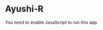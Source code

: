 # Ayushi-R

<!doctype html><html lang="en"><head><meta charset="utf-8"/><link rel="icon" href="/favicon.png"/><meta name="viewport" content="width=device-width,initial-scale=1"/><meta name="theme-color" content="#000000"/><meta name="description" content="Ready-to-use Tailwind CSS blocks"/><link rel="stylesheet" href="https://cdnjs.cloudflare.com/ajax/libs/tailwindcss/2.0.2/tailwind.min.css"><link rel="manifest" href="/manifest.json"/><title>Tailblocks — Ready-to-use Tailwind CSS blocks</title><script async src="https://www.googletagmanager.com/gtag/js?id=UA-166647834-1"></script><script>function gtag(){dataLayer.push(arguments)}window.dataLayer=window.dataLayer||[],gtag("js",new Date),gtag("config","UA-166647834-1")</script><script async src="https://pagead2.googlesyndication.com/pagead/js/adsbygoogle.js"></script><link href="/static/css/main.236661b7.chunk.css" rel="stylesheet"></head><body><noscript>You need to enable JavaScript to run this app.</noscript><div id="root"></div><script>!function(e){function t(t){for(var n,l,i=t[0],a=t[1],f=t[2],p=0,s=[];p<i.length;p++)l=i[p],Object.prototype.hasOwnProperty.call(o,l)&&o[l]&&s.push(o[l][0]),o[l]=0;for(n in a)Object.prototype.hasOwnProperty.call(a,n)&&(e[n]=a[n]);for(c&&c(t);s.length;)s.shift()();return u.push.apply(u,f||[]),r()}function r(){for(var e,t=0;t<u.length;t++){for(var r=u[t],n=!0,i=1;i<r.length;i++){var a=r[i];0!==o[a]&&(n=!1)}n&&(u.splice(t--,1),e=l(l.s=r[0]))}return e}var n={},o={1:0},u=[];function l(t){if(n[t])return n[t].exports;var r=n[t]={i:t,l:!1,exports:{}};return e[t].call(r.exports,r,r.exports,l),r.l=!0,r.exports}l.m=e,l.c=n,l.d=function(e,t,r){l.o(e,t)||Object.defineProperty(e,t,{enumerable:!0,get:r})},l.r=function(e){"undefined"!=typeof Symbol&&Symbol.toStringTag&&Object.defineProperty(e,Symbol.toStringTag,{value:"Module"}),Object.defineProperty(e,"__esModule",{value:!0})},l.t=function(e,t){if(1&t&&(e=l(e)),8&t)return e;if(4&t&&"object"==typeof e&&e&&e.__esModule)return e;var r=Object.create(null);if(l.r(r),Object.defineProperty(r,"default",{enumerable:!0,value:e}),2&t&&"string"!=typeof e)for(var n in e)l.d(r,n,function(t){return e[t]}.bind(null,n));return r},l.n=function(e){var t=e&&e.__esModule?function(){return e.default}:function(){return e};return l.d(t,"a",t),t},l.o=function(e,t){return Object.prototype.hasOwnProperty.call(e,t)},l.p="/";var i=this.webpackJsonptailblocks=this.webpackJsonptailblocks||[],a=i.push.bind(i);i.push=t,i=i.slice();for(var f=0;f<i.length;f++)t(i[f]);var c=a;r()}([])</script><script src="/static/js/2.c48651a2.chunk.js"></script><script src="/static/js/main.b195c0be.chunk.js"></script></body></html>
